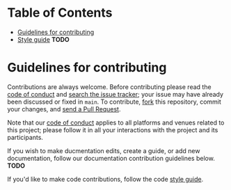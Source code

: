 # Table of Contents

- [Guidelines for contributing](#guidelines-for-contributing)
- [Style guide](STYLE_GUIDE.md) **TODO**

# Guidelines for contributing

Contributions are always welcome. Before contributing please read the
[code of conduct](./CODE_OF_CONDUCT.md) and [search the issue tracker](issues); your issue may have already been discussed or fixed in `main`. To contribute,
[fork](https://help.github.com/articles/fork-a-repo/) this repository, commit your changes, and [send a Pull Request](https://help.github.com/articles/using-pull-requests/).

Note that our [code of conduct](./CODE_OF_CONDUCT.md) applies to all platforms and venues related to this project; please follow it in all your interactions with the project and its participants.

If you wish to make ducmentation edits, create a guide, or add new documentation, follow our documentation contribution guidelines below. **TODO**

If you'd like to make code contributions, follow the code [style guide](STYLE_GUIDE.md).

